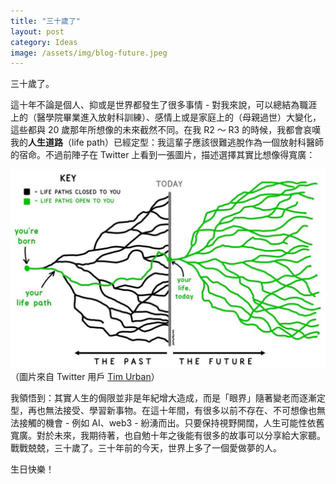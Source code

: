 ```yaml
---
title: "三十歲了"
layout: post
category: Ideas
image: /assets/img/blog-future.jpeg
---
```


三十歲了。

這十年不論是個人、抑或是世界都發生了很多事情 - 對我來說，可以總結為職涯上的（醫學院畢業進入放射科訓練）、感情上或是家庭上的（母親過世）大變化，這些都與 20 歲那年所想像的未來截然不同。在我 R2 ～ R3 的時候，我都會哀嘆我的**人生道路**（life path）已經定型：我這輩子應該很難逃脫作為一個放射科醫師的宿命。不過前陣子在 Twitter 上看到一張圖片，描述選擇其實比想像得寬廣：

![Future](/assets/img/blog-future.jpeg)
（圖片來自 Twitter 用戶 [Tim Urban](https://twitter.com/waitbutwhy)）

我領悟到：其實人生的侷限並非是年紀增大造成，而是「眼界」隨著變老而逐漸定型，再也無法接受、學習新事物。在這十年間，有很多以前不存在、不可想像也無法接觸的機會 - 例如 AI、web3 - 紛湧而出。只要保持視野開闊，人生可能性依舊寬廣。對於未來，我期待著，也自勉十年之後能有很多的故事可以分享給大家聽。戰戰兢兢，三十歲了。三十年前的今天，世界上多了一個愛做夢的人。

生日快樂！